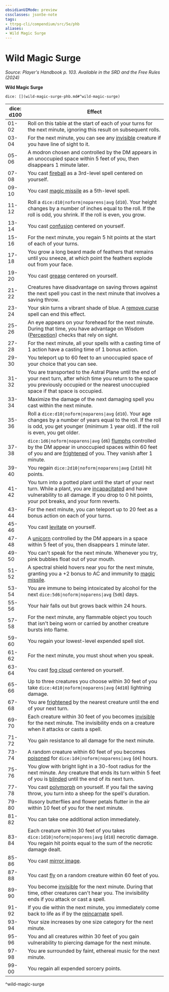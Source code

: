 ```yaml
---
obsidianUIMode: preview
cssclasses: json5e-note
tags:
- ttrpg-cli/compendium/src/5e/phb
aliases:
- Wild Magic Surge
---
```

# Wild Magic Surge
*Source: Player's Handbook p. 103. Available in the <span title='Systems Reference Document (5.2)'>SRD</span> and the Free Rules (2024)* 

**Wild Magic Surge**

`dice: [](wild-magic-surge-phb.md#^wild-magic-surge)`

| dice: d100 | Effect |
|------------|--------|
| 01-02 | Roll on this table at the start of each of your turns for the next minute, ignoring this result on subsequent rolls. |
| 03-04 | For the next minute, you can see any [invisible](/3-Mechanics/CLI/Rules/conditions.md#Invisible) creature if you have line of sight to it. |
| 05-06 | A modron chosen and controlled by the DM appears in an unoccupied space within 5 feet of you, then disappears 1 minute later. |
| 07-08 | You cast [fireball](/3-Mechanics/CLI/Compendium/spells/fireball.md) as a 3rd-level spell centered on yourself. |
| 09-10 | You cast [magic missile](/3-Mechanics/CLI/Compendium/spells/magic-missile.md) as a 5th-level spell. |
| 11-12 | Roll a `dice:d10\|noform\|noparens\|avg` (`d10`). Your height changes by a number of inches equal to the roll. If the roll is odd, you shrink. If the roll is even, you grow. |
| 13-14 | You cast [confusion](/3-Mechanics/CLI/Compendium/spells/confusion.md) centered on yourself. |
| 15-16 | For the next minute, you regain 5 hit points at the start of each of your turns. |
| 17-18 | You grow a long beard made of feathers that remains until you sneeze, at which point the feathers explode out from your face. |
| 19-20 | You cast [grease](/3-Mechanics/CLI/Compendium/spells/grease.md) centered on yourself. |
| 21-22 | Creatures have disadvantage on saving throws against the next spell you cast in the next minute that involves a saving throw. |
| 23-24 | Your skin turns a vibrant shade of blue. A [remove curse](/3-Mechanics/CLI/Compendium/spells/remove-curse.md) spell can end this effect. |
| 25-26 | An eye appears on your forehead for the next minute. During that time, you have advantage on Wisdom ([Perception](/3-Mechanics/CLI/Rules/skills.md#Perception)) checks that rely on sight. |
| 27-28 | For the next minute, all your spells with a casting time of 1 action have a casting time of 1 bonus action. |
| 29-30 | You teleport up to 60 feet to an unoccupied space of your choice that you can see. |
| 31-32 | You are transported to the Astral Plane until the end of your next turn, after which time you return to the space you previously occupied or the nearest unoccupied space if that space is occupied. |
| 33-34 | Maximize the damage of the next damaging spell you cast within the next minute. |
| 35-36 | Roll a `dice:d10\|noform\|noparens\|avg` (`d10`). Your age changes by a number of years equal to the roll. If the roll is odd, you get younger (minimum 1 year old). If the roll is even, you get older. |
| 37-38 | `dice:1d6\|noform\|noparens\|avg` (`d6`) [flumphs](/3-Mechanics/CLI/Compendium/bestiary/aberration/flumph.md) controlled by the DM appear in unoccupied spaces within 60 feet of you and are [frightened](/3-Mechanics/CLI/Rules/conditions.md#Frightened) of you. They vanish after 1 minute. |
| 39-40 | You regain `dice:2d10\|noform\|noparens\|avg` (`2d10`) hit points. |
| 41-42 | You turn into a potted plant until the start of your next turn. While a plant, you are [incapacitated](/3-Mechanics/CLI/Rules/conditions.md#Incapacitated) and have vulnerability to all damage. If you drop to 0 hit points, your pot breaks, and your form reverts. |
| 43-44 | For the next minute, you can teleport up to 20 feet as a bonus action on each of your turns. |
| 45-46 | You cast [levitate](/3-Mechanics/CLI/Compendium/spells/levitate.md) on yourself. |
| 47-48 | A [unicorn](/3-Mechanics/CLI/Compendium/bestiary/celestial/unicorn.md) controlled by the DM appears in a space within 5 feet of you, then disappears 1 minute later. |
| 49-50 | You can't speak for the next minute. Whenever you try, pink bubbles float out of your mouth. |
| 51-52 | A spectral shield hovers near you for the next minute, granting you a +2 bonus to AC and immunity to [magic missile](/3-Mechanics/CLI/Compendium/spells/magic-missile.md). |
| 53-54 | You are immune to being intoxicated by alcohol for the next `dice:5d6\|noform\|noparens\|avg` (`5d6`) days. |
| 55-56 | Your hair falls out but grows back within 24 hours. |
| 57-58 | For the next minute, any flammable object you touch that isn't being worn or carried by another creature bursts into flame. |
| 59-60 | You regain your lowest-level expended spell slot. |
| 61-62 | For the next minute, you must shout when you speak. |
| 63-64 | You cast [fog cloud](/3-Mechanics/CLI/Compendium/spells/fog-cloud.md) centered on yourself. |
| 65-66 | Up to three creatures you choose within 30 feet of you take `dice:4d10\|noform\|noparens\|avg` (`4d10`) lightning damage. |
| 67-68 | You are [frightened](/3-Mechanics/CLI/Rules/conditions.md#Frightened) by the nearest creature until the end of your next turn. |
| 69-70 | Each creature within 30 feet of you becomes [invisible](/3-Mechanics/CLI/Rules/conditions.md#Invisible) for the next minute. The invisibility ends on a creature when it attacks or casts a spell. |
| 71-72 | You gain resistance to all damage for the next minute. |
| 73-74 | A random creature within 60 feet of you becomes [poisoned](/3-Mechanics/CLI/Rules/conditions.md#Poisoned) for `dice:1d4\|noform\|noparens\|avg` (`d4`) hours. |
| 75-76 | You glow with bright light in a 30-foot radius for the next minute. Any creature that ends its turn within 5 feet of you is [blinded](/3-Mechanics/CLI/Rules/conditions.md#Blinded) until the end of its next turn. |
| 77-78 | You cast [polymorph](/3-Mechanics/CLI/Compendium/spells/polymorph.md) on yourself. If you fail the saving throw, you turn into a sheep for the spell's duration. |
| 79-80 | Illusory butterflies and flower petals flutter in the air within 10 feet of you for the next minute. |
| 81-82 | You can take one additional action immediately. |
| 83-84 | Each creature within 30 feet of you takes `dice:1d10\|noform\|noparens\|avg` (`d10`) necrotic damage. You regain hit points equal to the sum of the necrotic damage dealt. |
| 85-86 | You cast [mirror image](/3-Mechanics/CLI/Compendium/spells/mirror-image.md). |
| 87-88 | You cast [fly](/3-Mechanics/CLI/Compendium/spells/fly.md) on a random creature within 60 feet of you. |
| 89-90 | You become [invisible](/3-Mechanics/CLI/Rules/conditions.md#Invisible) for the next minute. During that time, other creatures can't hear you. The invisibility ends if you attack or cast a spell. |
| 91-92 | If you die within the next minute, you immediately come back to life as if by the [reincarnate](/3-Mechanics/CLI/Compendium/spells/reincarnate.md) spell. |
| 93-94 | Your size increases by one size category for the next minute. |
| 95-96 | You and all creatures within 30 feet of you gain vulnerability to piercing damage for the next minute. |
| 97-98 | You are surrounded by faint, ethereal music for the next minute. |
| 99-00 | You regain all expended sorcery points. |
^wild-magic-surge